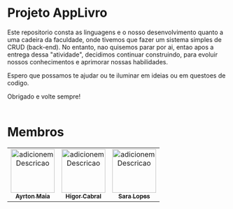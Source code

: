 # Projeto AppLivro
Este repositorio consta as linguagens e o nosso desenvolvimento quanto a uma cadeira da faculdade, onde tivemos que fazer um sistema simples de CRUD (back-end).
No entanto, nao quisemos parar por ai, entao apos a entrega dessa "atividade", decidimos continuar construindo, para evoluir nossos conhecimentos e aprimorar nossas habilidades.

Espero que possamos te ajudar ou te iluminar em ideias ou em questoes de codigo.

Obrigado e volte sempre!
<br>
<br>

# Membros
<table>
  <tr>
    <td align="center"><a href="https://www.linkedin.com/in/ayrton-maia-404489228/"><img src="https://avatars.githubusercontent.com/u/98968093?v=4" width="100px;" alt="adicionemDescricao"/><br /><sub><b>Ayrton Maia</b></sub></a></td>
    <td align="center"><a href="https://www.linkedin.com/in/higor-cabrall/"><img src="https://avatars.githubusercontent.com/u/105460304?v=4" width="100px;" alt="adicionemDescricao"/><br /><sub><b>Higor Cabral</b></sub></a></td>
    <td align="center"><a href="https://www.linkedin.com/in/sara-lopess/"><img src="https://avatars.githubusercontent.com/u/104106899?v=4" width="100px;" alt="adicionemDescricao"/><br /><sub><b>Sara Lopes</b></sub></a></td>
  </tr>
</table>
